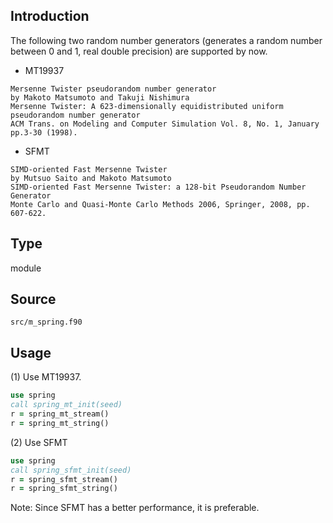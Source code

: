 ## Introduction

The following two random number generators (generates a random number between 0 and 1, real double precision) are supported by now.

* MT19937
```text
Mersenne Twister pseudorandom number generator
by Makoto Matsumoto and Takuji Nishimura
Mersenne Twister: A 623-dimensionally equidistributed uniform pseudorandom number generator
ACM Trans. on Modeling and Computer Simulation Vol. 8, No. 1, January pp.3-30 (1998).
```

* SFMT
```text
SIMD-oriented Fast Mersenne Twister
by Mutsuo Saito and Makoto Matsumoto
SIMD-oriented Fast Mersenne Twister: a 128-bit Pseudorandom Number Generator
Monte Carlo and Quasi-Monte Carlo Methods 2006, Springer, 2008, pp. 607-622.
```

## Type

module

## Source

`src/m_spring.f90`

## Usage

(1) Use MT19937.

```fortran
use spring
call spring_mt_init(seed)
r = spring_mt_stream()
r = spring_mt_string()
```

(2) Use SFMT

```fortran
use spring
call spring_sfmt_init(seed)
r = spring_sfmt_stream()
r = spring_sfmt_string()
```

Note: Since SFMT has a better performance, it is preferable.

